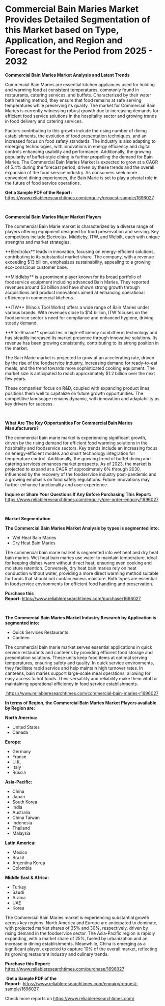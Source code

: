 <p><h1>Commercial Bain Maries Market Provides Detailed Segmentation of this Market based on Type, Application, and Region and Forecast for the Period from 2025 - 2032</h1></p><p><strong>Commercial Bain Maries Market Analysis and Latest Trends</strong></p>
<p><p>Commercial Bain Maries are essential kitchen appliances used for holding and warming food at consistent temperatures, commonly found in restaurants, catering services, and buffets. Characterized by their water bath heating method, they ensure that food remains at safe serving temperatures while preserving its quality. The market for Commercial Bain Maries is currently witnessing robust growth due to increasing demands for efficient food service solutions in the hospitality sector and growing trends in food delivery and catering services.</p><p>Factors contributing to this growth include the rising number of dining establishments, the evolution of food presentation techniques, and an increased focus on food safety standards. The industry is also adapting to emerging technologies, with innovations in energy efficiency and digital controls enhancing usability and performance. Additionally, the growing popularity of buffet-style dining is further propelling the demand for Bain Maries. The Commercial Bain Maries Market is expected to grow at a CAGR of 5.4% during the forecast period, driven by these trends and the overall expansion of the food service industry. As consumers seek more convenient dining experiences, the Bain Marie is set to play a pivotal role in the future of food service operations.</p></p>
<p><strong>Get a Sample PDF of the Report:&nbsp;</strong> <a href="https://www.reliableresearchtimes.com/enquiry/request-sample/1696027?utm_campaign=2717&utm_medium=2&utm_source=Github&utm_content=ia&utm_term=27032025&utm_id=commercial-bain-maries">https://www.reliableresearchtimes.com/enquiry/request-sample/1696027</a></p>
<p>&nbsp;</p>
<p><strong>Commercial Bain Maries Major Market Players</strong></p>
<p><p>The commercial Bain Marie market is characterized by a diverse range of players offering equipment designed for food preservation and serving. Key competitors include Electrolux, Middleby, ITW, and Welbilt, each with unique strengths and market strategies.</p><p>**Electrolux** leads in innovation, focusing on energy-efficient solutions, contributing to its substantial market share. The company, with a revenue exceeding $13 billion, emphasizes sustainability, appealing to a growing eco-conscious customer base.</p><p>**Middleby** is a prominent player known for its broad portfolio of foodservice equipment including advanced Bain Maries. They reported revenues around $3 billion and have shown strong growth through acquisitions and product innovations aimed at enhancing operational efficiency in commercial kitchens.</p><p>**ITW** (Illinois Tool Works) offers a wide range of Bain Maries under various brands. With revenues close to $14 billion, ITW focuses on the foodservice sector's need for compliance and enhanced hygiene, driving steady demand.</p><p>**Alto-Shaam** specializes in high-efficiency combitherm technology and has steadily increased its market presence through innovative solutions. Its revenue has been growing consistently, contributing to its strong position in the market.</p><p>The Bain Marie market is projected to grow at an accelerating rate, driven by the rise of the foodservice industry, increasing demand for ready-to-eat meals, and the trend towards more sophisticated cooking equipment. The market size is anticipated to reach approximately $1.2 billion over the next few years.</p><p>These companies’ focus on R&D, coupled with expanding product lines, positions them well to capitalize on future growth opportunities. The competitive landscape remains dynamic, with innovation and adaptability as key drivers for success.</p></p>
<p>&nbsp;</p>
<p><strong>What Are The Key Opportunities For Commercial Bain Maries Manufacturers?</strong></p>
<p><p>The commercial bain marie market is experiencing significant growth, driven by the rising demand for efficient food warming solutions in the hospitality and foodservice sectors. Key trends include an increasing focus on energy-efficient models and smart technology integration for temperature control. Additionally, the growing trend of buffet dining and catering services enhances market prospects. As of 2023, the market is projected to expand at a CAGR of approximately 6% through 2030, influenced by the recovery of the foodservice industry post-pandemic and a growing emphasis on food safety regulations. Future innovations may further enhance functionality and user experience.</p></p>
<p><strong>Inquire or Share Your Questions If Any Before Purchasing This Report:</strong> <a href="https://www.reliableresearchtimes.com/enquiry/pre-order-enquiry/1696027?utm_campaign=2717&utm_medium=2&utm_source=Github&utm_content=ia&utm_term=27032025&utm_id=commercial-bain-maries">https://www.reliableresearchtimes.com/enquiry/pre-order-enquiry/1696027</a></p>
<p>&nbsp;</p>
<p><strong>Market Segmentation</strong></p>
<p><strong>The Commercial Bain Maries Market Analysis by types is segmented into:</strong></p>
<p><ul><li>Wet Heat Bain Maries</li><li>Dry Heat Bain Maries</li></ul></p>
<p><p>The commercial bain marie market is segmented into wet heat and dry heat bain maries. Wet heat bain maries use water to maintain temperature, ideal for keeping dishes warm without direct heat, ensuring even cooking and moisture retention. Conversely, dry heat bain maries rely on heat conduction without water, providing a more direct warming method suitable for foods that should not contain excess moisture. Both types are essential in foodservice environments for efficient food handling and preservation.</p></p>
<p><strong>Purchase this Report:&nbsp;</strong><a href="https://www.reliableresearchtimes.com/purchase/1696027?utm_campaign=2717&utm_medium=2&utm_source=Github&utm_content=ia&utm_term=27032025&utm_id=commercial-bain-maries">https://www.reliableresearchtimes.com/purchase/1696027</a></p>
<p>&nbsp;</p>
<p><strong>The Commercial Bain Maries Market Industry Research by Application is segmented into:</strong></p>
<p><ul><li>Quick Services Restaurants</li><li>Canteen</li></ul></p>
<p><p>The commercial bain marie market serves essential applications in quick service restaurants and canteens by providing efficient food storage and presentation solutions. These units keep food items at optimal serving temperatures, ensuring safety and quality. In quick service environments, they facilitate rapid service and help maintain high turnover rates. In canteens, bain maries support large-scale meal operations, allowing for easy access to hot foods. Their versatility and reliability make them vital for maintaining operational efficiency in food service establishments.</p></p>
<p><a href="https://www.reliableresearchtimes.com/commercial-bain-maries-r1696027?utm_campaign=2717&utm_medium=2&utm_source=Github&utm_content=ia&utm_term=27032025&utm_id=commercial-bain-maries">&nbsp;https://www.reliableresearchtimes.com/commercial-bain-maries-r1696027</a></p>
<p><strong>In terms of Region, the Commercial Bain Maries Market Players available by Region are:</strong></p>
<p>
    <p> <strong> North America: </strong>
        <ul>
            <li>United States</li>
            <li>Canada</li>
        </ul>
        </p> 
    <p> <strong> Europe: </strong>
        <ul>
            <li>Germany</li>
            <li>France</li>
            <li>U.K.</li>
            <li>Italy</li>
            <li>Russia</li>
        </ul>
        </p> 
    <p> <strong> Asia-Pacific: </strong>
        <ul>
            <li>China</li>
            <li>Japan</li>
            <li>South Korea</li>
            <li>India</li>
            <li>Australia</li>
            <li>China Taiwan</li>
            <li>Indonesia</li>
            <li>Thailand</li>
            <li>Malaysia</li>
        </ul>
        </p> 
    <p> <strong> Latin America: </strong>
        <ul>
            <li>Mexico</li>
            <li>Brazil</li>
            <li>Argentina Korea</li>
            <li>Colombia</li>
        </ul>
        </p> 
    <p> <strong> Middle East & Africa: </strong>
        <ul>
            <li>Turkey</li>
            <li>Saudi</li>
            <li>Arabia</li>
            <li>UAE</li>
            <li>Korea</li>
        </ul>
    </p>
    </p>
<p><p>The Commercial Bain Maries market is experiencing substantial growth across key regions. North America and Europe are anticipated to dominate, with projected market shares of 35% and 30%, respectively, driven by rising demand in the foodservice sector. The Asia-Pacific region is rapidly expanding, with a market share of 25%, fueled by urbanization and an increase in dining establishments. Meanwhile, China is emerging as a significant player, expected to capture 10% of the overall market, reflecting its growing restaurant industry and culinary trends.</p></p>
<p><strong>Purchase this Report: </strong><a href="https://www.reliableresearchtimes.com/purchase/1696027?utm_campaign=2717&utm_medium=2&utm_source=Github&utm_content=ia&utm_term=27032025&utm_id=commercial-bain-maries">https://www.reliableresearchtimes.com/purchase/1696027</a></p>
<p>&nbsp;<strong>Get a Sample PDF of the Report:&nbsp;&nbsp;</strong><a href="https://www.reliableresearchtimes.com/enquiry/request-sample/1696027?utm_campaign=2717&utm_medium=2&utm_source=Github&utm_content=ia&utm_term=27032025&utm_id=commercial-bain-maries">https://www.reliableresearchtimes.com/enquiry/request-sample/1696027</a></p>
<p><strong></strong></p>
<p>Check more reports on <a href="https://www.reliableresearchtimes.com/?utm_campaign=2717&utm_medium=2&utm_source=Github&utm_content=ia&utm_term=27032025&utm_id=commercial-bain-maries">https://www.reliableresearchtimes.com/</a></p>